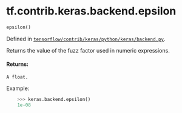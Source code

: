 <div itemscope itemtype="http://developers.google.com/ReferenceObject">
<meta itemprop="name" content="tf.contrib.keras.backend.epsilon" />
</div>

# tf.contrib.keras.backend.epsilon

``` python
epsilon()
```



Defined in [`tensorflow/contrib/keras/python/keras/backend.py`](https://www.tensorflow.org/code/tensorflow/contrib/keras/python/keras/backend.py).

Returns the value of the fuzz factor used in numeric expressions.

#### Returns:

    A float.

Example:
```python
    >>> keras.backend.epsilon()
    1e-08
```